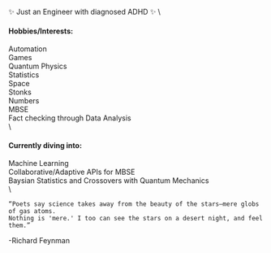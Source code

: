 ✨ Just an Engineer with diagnosed ADHD ✨ \


#### **Hobbies/Interests:**
Automation\
Games\
Quantum Physics\
Statistics\
Space\
Stonks\
Numbers\
MBSE\
Fact checking through Data Analysis\
\
#### **Currently diving into:**
Machine Learning\
Collaborative/Adaptive APIs for MBSE\
Baysian Statistics and Crossovers with Quantum Mechanics\
\
~~~~~~~~~~~~~~~~~~~~~~~~~~~~~~~~~~~~~~~~~~~~~~
“Poets say science takes away from the beauty of the stars—mere globs of gas atoms.
Nothing is 'mere.' I too can see the stars on a desert night, and feel them.”
~~~~~~~~~~~~~~~~~~~~~~~~~~~~~~~~~~~~~~~~~~~~~~
-Richard Feynman
